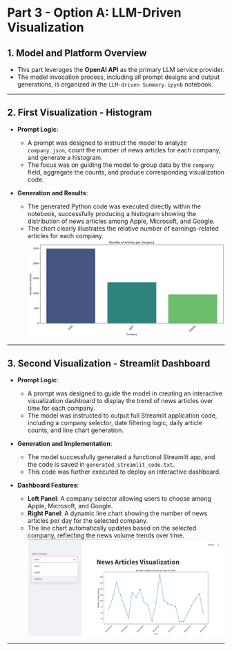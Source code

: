 # Part 3 - Option A: LLM-Driven Visualization

## 1. Model and Platform Overview

- This part leverages the **OpenAI API** as the primary LLM service provider.
- The model invocation process, including all prompt designs and output generations, is organized in the `LLM-driven Summary.ipynb` notebook.

---

## 2. First Visualization - Histogram

- **Prompt Logic**:
  - A prompt was designed to instruct the model to analyze `company.json`, count the number of news articles for each company, and generate a histogram.
  - The focus was on guiding the model to group data by the `company` field, aggregate the counts, and produce corresponding visualization code.

- **Generation and Results**:
  - The generated Python code was executed directly within the notebook, successfully producing a histogram showing the distribution of news articles among Apple, Microsoft, and Google.
  - The chart clearly illustrates the relative number of earnings-related articles for each company.
![Histogram](Graphs/histogram_per_company.png)
---

## 3. Second Visualization - Streamlit Dashboard

- **Prompt Logic**:
  - A prompt was designed to guide the model in creating an interactive visualization dashboard to display the trend of news articles over time for each company.
  - The model was instructed to output full Streamlit application code, including a company selector, date filtering logic, daily article counts, and line chart generation.

- **Generation and Implementation**:
  - The model successfully generated a functional Streamlit app, and the code is saved in `generated_streamlit_code.txt`.
  - This code was further executed to deploy an interactive dashboard.

- **Dashboard Features**:
  - **Left Panel**: A company selector allowing users to choose among Apple, Microsoft, and Google.
  - **Right Panel**: A dynamic line chart showing the number of news articles per day for the selected company.
  - The line chart automatically updates based on the selected company, reflecting the news volume trends over time.
![Dashboard](Graphs/dashboard_screenshot.png)
---
